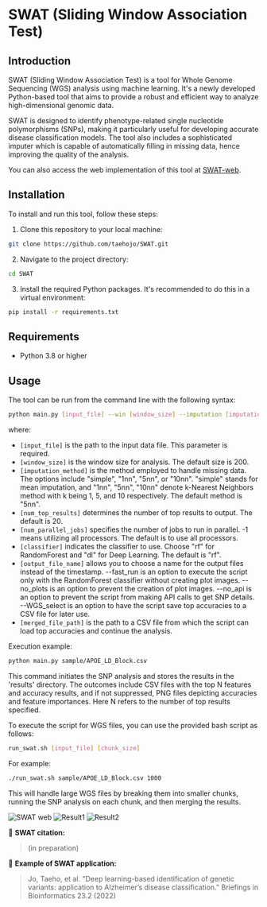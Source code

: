 # SWAT (Sliding Window Association Test) 

## Introduction

SWAT (Sliding Window Association Test) is a tool for Whole Genome Sequencing (WGS) analysis using machine learning. It's a newly developed Python-based tool that aims to provide a robust and efficient way to analyze high-dimensional genomic data.

SWAT is designed to identify phenotype-related single nucleotide polymorphisms (SNPs), making it particularly useful for developing accurate disease classification models. The tool also includes a sophisticated imputer which is capable of automatically filling in missing data, hence improving the quality of the analysis.

You can also access the web implementation of this tool at [SWAT-web](https://www.swatweb.org).


## Installation

To install and run this tool, follow these steps:

1. Clone this repository to your local machine:

```bash
git clone https://github.com/taehojo/SWAT.git
```

2. Navigate to the project directory:

```bash
cd SWAT
```

3. Install the required Python packages. It's recommended to do this in a virtual environment:

```bash
pip install -r requirements.txt
```

## Requirements
- Python 3.8 or higher

## Usage
The tool can be run from the command line with the following syntax:

```bash
python main.py [input_file] --win [window_size] --imputation [imputation_method] --num_results [num_top_results] --num_jobs [num_parallel_jobs] --classifier [classifier] --name [output_file_name] --fast_run --no_plots --no_api --WGS_select --WGS_merge [merged_file_path]

```

where:

- `[input_file]` is the path to the input data file. This parameter is required.
- `[window_size]` is the window size for analysis. The default size is 200.
- `[imputation_method]` is the method employed to handle missing data. The options include "simple", "1nn", "5nn", or "10nn". "simple" stands for mean imputation, and "1nn", "5nn", "10nn" denote k-Nearest Neighbors method with k being 1, 5, and 10 respectively. The default method is "5nn".
- `[num_top_results]` determines the number of top results to output. The default is 20.
- `[num_parallel_jobs]` specifies the number of jobs to run in parallel. -1 means utilizing all processors. The default is to use all processors.
- `[classifier]` indicates the classifier to use. Choose "rf" for RandomForest and "dl" for Deep Learning. The default is "rf".
- `[output_file_name]` allows you to choose a name for the output files instead of the timestamp.
--fast_run is an option to execute the script only with the RandomForest classifier without creating plot images.
--no_plots is an option to prevent the creation of plot images.
--no_api is an option to prevent the script from making API calls to get SNP details.
--WGS_select is an option to have the script save top accuracies to a CSV file for later use.
- `[merged_file_path]` is the path to a CSV file from which the script can load top accuracies and continue the analysis.


Execution example:
```bash
python main.py sample/APOE_LD_Block.csv
```

This command initiates the SNP analysis and stores the results in the 'results' directory. The outcomes include CSV files with the top N features and accuracy results, and if not suppressed, PNG files depicting accuracies and feature importances. Here N refers to the number of top results specified.

To execute the script for WGS files, you can use the provided bash script as follows:
```bash
run_swat.sh [input_file] [chunk_size]
```
For example:
```bash
./run_swat.sh sample/APOE_LD_Block.csv 1000
```

This will handle large WGS files by breaking them into smaller chunks, running the SNP analysis on each chunk, and then merging the results.


![SWAT web](https://www.swatweb.org/static/assets/images/swatweb.png)
![Result1](https://www.swatweb.org/static/assets/images/accuracies.png)
![Result2](https://www.swatweb.org/static/assets/images/feature_importances.png)


:bookmark: **SWAT citation:**

> (in preparation)


:bookmark: **Example of SWAT application:**

> Jo, Taeho, et al. "Deep learning-based identification of genetic variants: application to Alzheimer’s disease classification." Briefings in Bioinformatics 23.2 (2022)



